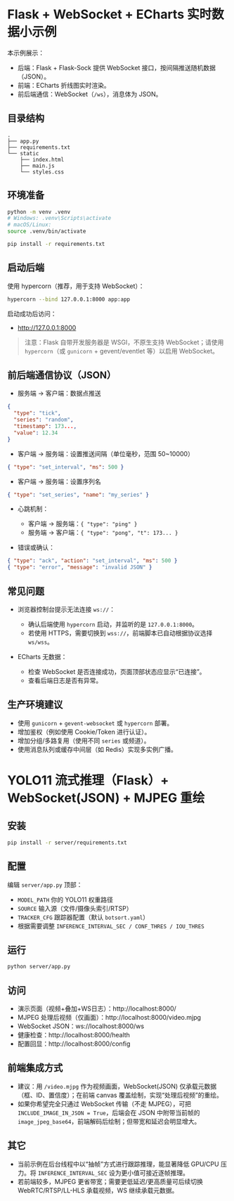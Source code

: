 # Flask + WebSocket + ECharts 实时数据小示例

本示例展示：
- 后端：Flask + Flask-Sock 提供 WebSocket 接口，按间隔推送随机数据（JSON）。
- 前端：ECharts 折线图实时渲染。
- 前后端通信：WebSocket（`/ws`），消息体为 JSON。

## 目录结构

```
.
├── app.py
├── requirements.txt
└── static
    ├── index.html
    ├── main.js
    └── styles.css
```

## 环境准备

```bash
python -m venv .venv
# Windows: .venv\Scripts\activate
# macOS/Linux:
source .venv/bin/activate

pip install -r requirements.txt
```

## 启动后端

使用 hypercorn（推荐，用于支持 WebSocket）：

```bash
hypercorn --bind 127.0.0.1:8000 app:app
```

启动成功后访问：  
- http://127.0.0.1:8000

> 注意：Flask 自带开发服务器是 WSGI，不原生支持 WebSocket；请使用 `hypercorn`（或 `gunicorn` + gevent/eventlet 等）以启用 WebSocket。

## 前后端通信协议（JSON）

- 服务端 -> 客户端：数据点推送
```json
{
  "type": "tick",
  "series": "random",
  "timestamp": 173...,
  "value": 12.34
}
```

- 客户端 -> 服务端：设置推送间隔（单位毫秒，范围 50~10000）
```json
{ "type": "set_interval", "ms": 500 }
```

- 客户端 -> 服务端：设置序列名
```json
{ "type": "set_series", "name": "my_series" }
```

- 心跳机制：
  - 客户端 -> 服务端：`{ "type": "ping" }`
  - 服务端 -> 客户端：`{ "type": "pong", "t": 173... }`

- 错误或确认：
```json
{ "type": "ack", "action": "set_interval", "ms": 500 }
{ "type": "error", "message": "invalid JSON" }
```

## 常见问题

- 浏览器控制台提示无法连接 `ws://`：
  - 确认后端使用 `hypercorn` 启动，并监听的是 `127.0.0.1:8000`。
  - 若使用 HTTPS，需要切换到 `wss://`，前端脚本已自动根据协议选择 `ws/wss`。

- ECharts 无数据：
  - 检查 WebSocket 是否连接成功，页面顶部状态应显示“已连接”。
  - 查看后端日志是否有异常。

## 生产环境建议

- 使用 `gunicorn` + `gevent-websocket` 或 `hypercorn` 部署。
- 增加鉴权（例如使用 Cookie/Token 进行认证）。
- 增加分组/多路复用（使用不同 `series` 或频道）。
- 使用消息队列或缓存中间层（如 Redis）实现多实例广播。



# YOLO11 流式推理（Flask）+ WebSocket(JSON) + MJPEG 重绘

## 安装
```bash
pip install -r server/requirements.txt
```

## 配置
编辑 `server/app.py` 顶部：
- `MODEL_PATH` 你的 YOLO11 权重路径
- `SOURCE` 输入源（文件/摄像头索引/RTSP）
- `TRACKER_CFG` 跟踪器配置（默认 `botsort.yaml`）
- 根据需要调整 `INFERENCE_INTERVAL_SEC / CONF_THRES / IOU_THRES`

## 运行
```bash
python server/app.py
```

## 访问
- 演示页面（视频+叠加+WS日志）：http://localhost:8000/
- MJPEG 处理后视频（仅画面）：http://localhost:8000/video.mjpg
- WebSocket JSON：ws://localhost:8000/ws
- 健康检查：http://localhost:8000/health
- 配置回显：http://localhost:8000/config

## 前端集成方式
- 建议：用 `/video.mjpg` 作为视频画面，WebSocket(JSON) 仅承载元数据（框、ID、置信度）；在前端 canvas 覆盖绘制，实现“处理后视频”的重绘。
- 如果你希望完全只通过 WebSocket 传输（不走 MJPEG），可把 `INCLUDE_IMAGE_IN_JSON = True`，后端会在 JSON 中附带当前帧的 `image_jpeg_base64`，前端解码后绘制；但带宽和延迟会明显增大。

## 其它
- 当前示例在后台线程中以“抽帧”方式进行跟踪推理，能显著降低 GPU/CPU 压力。将 `INFERENCE_INTERVAL_SEC` 设为更小值可接近逐帧推理。
- 若前端较多，MJPEG 更省带宽；需要更低延迟/更高质量可后续切换 WebRTC/RTSP/LL-HLS 承载视频，WS 继续承载元数据。